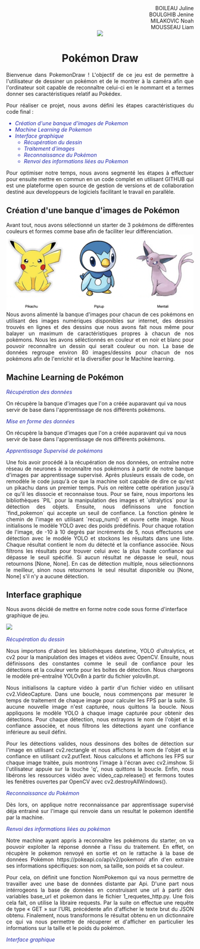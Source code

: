<div style="text-align: justify;">
    <div style="text-align: right;">
   BOILEAU Juline 
</div>
<div style="text-align: right;">
   BOULGHIB Jenine
</div>
<div style="text-align: right;">
   MILAKOVIC Noah
</div>
<div style="text-align: right;">
   MOUSSEAU Liam
</div>
<div style="text-align: center;">
   <img src=logopac.png /div>
</div>

   <div style="text-align: Center;">  
   
   # Pokémon Draw
    
   </div>


<div style="text-align: justify;"> Bienvenue dans PokemonDraw ! L'objectif de ce jeu est de permettre à l'utilisateur de dessiner un pokémon et de le montrer à la caméra afin que l'ordinateur soit capable de reconnaître celui-ci en le nommant et a termes donner ses caractéristiques relatif au Pokédex. </div>

<div style="text-align: justify;">

Pour réaliser ce projet, nous avons défini les étapes caractéristiques du code final : 

<font color="#1F28AE">
    
- *Création d'une banque d'images de Pokemon*
- *Machine Learning de Pokemon*
- *Interface graphique*
    - *Récupération du dessin*
    - *Traitement d'images*
    - *Reconnaissance du Pokémon*
    - *Renvoi des informations liées au Pokemon*


</font>

Pour optimiser notre temps, nous avons segmenté les étapes à effectuer pour ensuite mettre en commun en un code complet en utilisant GITHUB qui est une plateforme open source de gestion de versions et de collaboration destiné aux developpeurs de logiciels facilitant le travail en parallèle.
</div>

## Création d'une banque d'images de Pokémon

<div style="text-align: justify;">Avant tout, nous avons sélectionné un starter de 3 pokémons de différentes couleurs et formes comme base afin de faciliter leur différenciation.</div>
<div style="text-align: left;">
   <img src=startera.png /div>
<div style="text-align: justify;">
Nous avons alimenté la banque d'images pour chacun de ces pokémons en utilisant des images numériques disponibles sur internet, des dessins trouvés en lignes et des dessins que nous avons fait nous même pour balayer un maximum de caractéristiques propres à chacun de nos pokémons. Nous les avons séléctionnés en couleur et en noir et blanc pour pouvoir reconnaître un dessin qui serait couleur ou non.
La base de données regroupe environ 80 images/dessins pour chacun de nos pokémons afin de l'enrichir et la diversifier pour le Machine learning.
</div>

## Machine Learning de Pokémon




<font color=" #1F28AE">*Récupération des données*</font> 

On récupère la banque d'images que l'on a créée auparavant qui va nous servir de base dans l'apprentissage de nos différents pokémons.

<font color=" #1F28AE">*Mise en forme des données*</font> 

On récupère la banque d'images que l'on a créée auparavant qui va nous servir de base dans l'apprentissage de nos différents pokémons.


<font color=" #1F28AE">*Apprentissage Supervisé de pokémons*</font> 

<div style="text-align: justify;">Une fois avoir procédé à la récupération de nos données, on entraîne notre réseau de neurones à reconnaître nos pokémons à partir de notre banque d'images par apprentissage supervisé. Après plusieurs essais de code, on remodèle le code jusqu'à ce que la machine soit capable de dire ce qu'est un pikachu dans un premier temps. Puis on reitère cette opération jusqu'à ce qu'il les dissocie et reconnaisse tous. Pour se faire, nous importons les bibliothèques `PIL` pour la manipulation des images et `ultralytics` pour la détection des objets. Ensuite, nous définissons une fonction `find_pokemon` qui accepte un seuil de confiance. La fonction génère le chemin de l'image en utilisant `recup_num()` et ouvre cette image. Nous initialisons le modèle YOLO avec des poids prédéfinis. Pour chaque rotation de l'image, de -10 à 10 degrés par incréments de 5, nous effectuons une détection avec le modèle YOLO et stockons les résultats dans une liste. Chaque résultat contient le nom du détecté et la confiance associée. Nous filtrons les résultats pour trouver celui avec la plus haute confiance qui dépasse le seuil spécifié. Si aucun résultat ne dépasse le seuil, nous retournons [None, None]. En cas de détection multiple, nous sélectionnons le meilleur, sinon nous retournons le seul résultat disponible ou [None, None] s'il n'y a aucune détection.</div>

## Interface graphique

Nous avons décidé de mettre en forme notre code sous forme d'interface graphique de jeu.
<div style="text-align: left;">
   <img src=pokedraw.png /div>

<font color=" #1F28AE">*Récupération du dessin*</font> 


<div style="text-align: justify;">
Nous importons d'abord les bibliothèques datetime, YOLO d'ultralytics, et cv2 pour la manipulation des images et vidéos avec OpenCV. Ensuite, nous définissons des constantes comme le seuil de confiance pour les détections et la couleur verte pour les boîtes de détection. Nous chargeons le modèle pré-entraîné YOLOv8n à partir du fichier yolov8n.pt.

Nous initialisons la capture vidéo à partir d'un fichier vidéo en utilisant cv2.VideoCapture. Dans une boucle, nous commençons par mesurer le temps de traitement de chaque image pour calculer les FPS par la suite. Si aucune nouvelle image n'est capturée, nous quittons la boucle. Nous appliquons le modèle YOLO à chaque image capturée pour obtenir des détections. Pour chaque détection, nous extrayons le nom de l'objet et la confiance associée, et nous filtrons les détections ayant une confiance inférieure au seuil défini.

Pour les détections valides, nous dessinons des boîtes de détection sur l'image en utilisant cv2.rectangle et nous affichons le nom de l'objet et la confiance en utilisant cv2.putText. Nous calculons et affichons les FPS sur chaque image traitée, puis montrons l'image à l'écran avec cv2.imshow. Si l'utilisateur appuie sur la touche 'q', nous quittons la boucle. Enfin, nous libérons les ressources vidéo avec video_cap.release() et fermons toutes les fenêtres ouvertes par OpenCV avec cv2.destroyAllWindows().</div>

<font color=" #1F28AE">*Reconnaissance du Pokémon*</font> 

<div style="text-align: justify;">Dès lors, on applique notre reconnaissance par apprentissage supervisé déja entrainé sur l'image  qui renvoie dans un resultat le pokemon identifié par la machine.
</div>

<font color=" #1F28AE">*Renvoi des informations liées au pokémon*</font> 

<div style="text-align: justify;">Notre machine ayant appris à reconnaître les pokémons du starter, on va pouvoir exploiter la réponse donnée a l'issu du traitement. En effet, on récupère le pokemon renvoyé en sortie et on le rattache à la base de données Pokémon https://pokeapi.co/api/v2/pokemon/ afin d'en extraire ses informations spécifiques: son nom, sa taille, son poids et sa couleur.

Pour cela, on définit une fonction NomPokemon qui va nous permettre de travailler avec une base de données distante par Api.
D'une part nous intérrogeons la base de données en construisant une url à partir des variables base_url et pokemon dans le fichier 1_requetes_http.py. Une fois cela fait, on utilise la libraire requests. Par la suite on effectue une requête de type « GET » sur l’URL précédente afin d'afficher le texte brut du JSON obtenu.
Finalement, nous transformons le résultat obtenu en un dictionnaire ce qui va nous permettre de récuperer et d'afficher en particulier les informations sur la taille et le poids du pokémon.
</div>


<font color=" #1F28AE">*Interface graphique*</font> 


```

```
